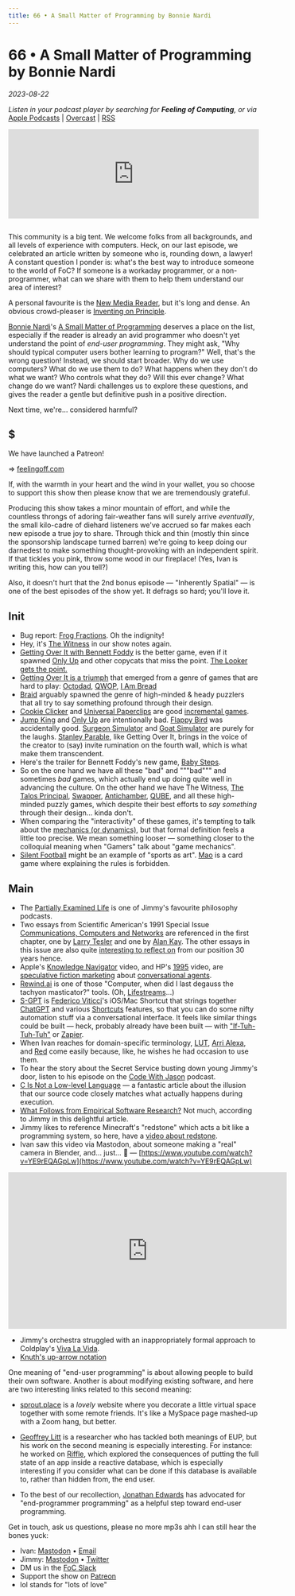 ```yaml
---
title: 66 • A Small Matter of Programming by Bonnie Nardi
---
```


# 66 • A Small Matter of Programming by Bonnie Nardi

_2023-08-22_

_Listen in your podcast player by searching for **Feeling of Computing**, or via_ [Apple Podcasts](https://podcasts.apple.com/podcast/future-of-coding/id1265527976) \| [Overcast](https://overcast.fm/itunes1265527976) \| [RSS](https://omny.fm/shows/feeling-of-computing/playlists/podcast.rss)

<iframe src="https://omny.fm/shows/feeling-of-computing/a-small-matter-of-programming-by-bonnie-nardi/embed" width="100%" height="180" frameborder="0" style="margin-bottom: 1em"></iframe>

This community is a big tent. We welcome folks from all backgrounds, and all levels of experience with computers. Heck, on our last episode, we celebrated an article written by someone who is, rounding down, a lawyer! A constant question I ponder is: what's the best way to introduce someone to the world of FoC? If someone is a workaday programmer, or a non-programmer, what can we share with them to help them understand our area of interest?

A personal favourite is the [New Media Reader](https://mitpress.mit.edu/9780262232272/), but it's long and dense. An obvious crowd-pleaser is [Inventing on Principle](https://www.youtube.com/watch?v=PUv66718DII).

[Bonnie Nardi](https://en.wikipedia.org/wiki/Bonnie_Nardi)'s [A Small Matter of Programming](https://mitpress.mit.edu/9780262292368/a-small-matter-of-programming/) deserves a place on the list, especially if the reader is already an avid programmer who doesn't yet understand the point of _end-user programming_. They might ask, "Why should typical computer users bother learning to program?" Well, that's the wrong question! Instead, we should start broader. Why do we use computers? What do we use them to do? What happens when they don't do what we want? Who controls what they do? Will this ever change? What change do we want? Nardi challenges us to explore these questions, and gives the reader a gentle but definitive push in a positive direction.

Next time, we're… considered harmful?

## $

We have launched a Patreon!

=> [feelingoff.com](https://feelingoff.com)

If, with the warmth in your heart and the wind in your wallet, you so choose to support this show then please know that we are tremendously grateful.

Producing this show takes a minor mountain of effort, and while the countless throngs of adoring fair-weather fans will surely arrive _eventually_, the small kilo-cadre of diehard listeners we've accrued so far makes each new episode a true joy to share. Through thick and thin (mostly thin since the sponsorship landscape turned barren) we're going to keep doing our darnedest to make something thought-provoking with an independent spirit. If that tickles you pink, throw some wood in our fireplace! (Yes, Ivan is writing this, how can you tell?)

Also, it doesn't hurt that the 2nd bonus episode — "Inherently Spatial" — is one of the best episodes of the show yet. It defrags so hard; you'll love it.

## Init

- Bug report: [Frog Fractions](https://store.steampowered.com/app/1194840/Frog_Fractions_Game_of_the_Decade_Edition/). Oh the indignity!
- Hey, it's [The Witness](https://www.youtube.com/watch?v=T9AtV8FIzFI) in our show notes again.
- [Getting Over It with Bennett Foddy](https://en.wikipedia.org/wiki/Getting_Over_It_with_Bennett_Foddy) is the better game, even if it spawned [Only Up](https://www.youtube.com/watch?v=EVHF-vSK3wY) and other copycats that miss the point. [The Looker gets the point.](https://www.youtube.com/watch?v=oWHEmg7f8Lw)
- [Getting Over It is a triumph](https://youtu.be/DYjbCJXxWLg?t=473) that emerged from a genre of games that are hard to play: [Octodad](https://www.youtube.com/watch?v=QbjqsMqJZ6M&t=14s), [QWOP](https://www.youtube.com/watch?v=EmcMG4uxiHk), [I Am Bread](https://youtu.be/RjJjUu0WjFg?t=77)
- [Braid](https://store.steampowered.com/app/26800/Braid/) arguably spawned the genre of high-minded & heady puzzlers that all try to say something profound through their design.
- [Cookie Clicker](https://orteil.dashnet.org/cookieclicker/) and [Universal Paperclips](https://www.decisionproblem.com/paperclips/) are good [incremental games](https://en.wikipedia.org/wiki/Incremental_game).
- [Jump King](https://en.wikipedia.org/wiki/Jump_King) and [Only Up](https://en.wikipedia.org/wiki/Only_Up!) are intentionally bad. [Flappy Bird](https://en.wikipedia.org/wiki/Flappy_Bird) was accidentally good. [Surgeon Simulator](https://store.steampowered.com/app/233720/Surgeon_Simulator/) and [Goat Simulator](https://store.steampowered.com/app/265930/Goat_Simulator/) are purely for the laughs. [Stanley Parable](https://store.steampowered.com/app/1703340/The_Stanley_Parable_Ultra_Deluxe/), like Getting Over It, brings in the voice of the creator to (say) invite rumination on the fourth wall, which is what make them transcendent.
- Here's the trailer for Bennett Foddy's new game, [Baby Steps](https://www.youtube.com/watch?v=XBaOE-FpIBw).
- So on the one hand we have all these "bad" and """bad""" and sometimes _bad_ games, which actually end up doing quite well in advancing the culture. On the other hand we have The Witness, [The Talos Principal](https://store.steampowered.com/app/257510/The_Talos_Principle/), [Swapper](https://store.steampowered.com/app/231160/The_Swapper/), [Antichamber](https://store.steampowered.com/app/219890/Antichamber/), [QUBE](https://store.steampowered.com/app/1564220/QUBE_10th_Anniversary/), and all these high-minded puzzly games, which despite their best efforts to _say something_ through their design… kinda don't.
- When comparing the "interactivity" of these games, it's tempting to talk about the [mechanics (or dynamics)](https://en.wikipedia.org/wiki/MDA_framework), but that formal definition feels a little too precise. We mean something looser — something closer to the colloquial meaning when "Gamers" talk about "game mechanics".
- [Silent Football](https://www.reddit.com/r/silentfootball/comments/rro8r2/the_rules_of_silent_football/) might be an example of "sports as art". [Mao](<https://en.wikipedia.org/wiki/Mao_(card_game)>) is a card game where explaining the rules is forbidden.

## Main

- The [Partially Examined Life](https://partiallyexaminedlife.com) is one of Jimmy's favourite philosophy podcasts.
- Two essays from Scientific American's 1991 Special Issue [Communications, Computers and Networks](https://archive.org/details/communicationsco0000unse_p4x1/page/n3/mode/2up) are referenced in the first chapter, one by [Larry Tesler](https://en.wikipedia.org/wiki/Larry_Tesler) and one by [Alan Kay](https://en.wikipedia.org/wiki/Alan_Kay). The other essays in this issue are also quite [interesting to reflect on](https://feelingofcomputing.slack.com/archives/C5U3SEW6A/p1688074700726099) from our position 30 years hence.
- Apple's [Knowledge Navigator](https://www.youtube.com/watch?v=8mLqJNDWx-8) video, and HP's [1995](https://www.youtube.com/watch?v=pPKX5iuBvZg) video, are [speculative fiction marketing](http://worrydream.com/ABriefRantOnTheFutureOfInteractionDesign/) about [conversational agents](https://en.wikipedia.org/wiki/Dialogue_system).
- [Rewind.ai](https://www.rewind.ai) is one of those "Computer, when did I last degauss the tachyon masticator?" tools. (Oh, [Lifestreams](http://cs-www.cs.yale.edu/homes/freeman/lifestreams.html)…)
- [S-GPT](https://www.macstories.net/ios/introducing-s-gpt-a-shortcut-to-connect-openais-chatgpt-with-native-features-of-apples-operating-systems/) is [Federico Viticci](http://ticci.org)'s iOS/Mac Shortcut that strings together [ChatGPT](https://en.wikipedia.org/wiki/ChatGPT) and various [Shortcuts](<https://en.wikipedia.org/wiki/Shortcuts_(app)>) features, so that you can do some nifty automation stuff via a conversational interface. It feels like similar things could be built — heck, probably already have been built — with ["If-Tuh-Tuh-Tuh"](https://ifttt.com) or [Zapier](https://zapier.com).
- When Ivan reaches for domain-specific terminology, [LUT](https://en.wikipedia.org/wiki/3D_lookup_table), [Arri Alexa](https://en.wikipedia.org/wiki/Arri_Alexa), and [Red](https://en.wikipedia.org/wiki/Red_Digital_Cinema) come easily because, like, he wishes he had occasion to use them.
- To hear the story about the Secret Service busting down young Jimmy's door, listen to his episode on the [Code With Jason](https://www.codewithjason.com/podcast/13032809-186-jimmy-miller/) podcast.
- [C Is Not a Low-level Language](https://queue.acm.org/detail.cfm?id=3212479) — a fantastic article about the illusion that our source code closely matches what actually happens during execution.
- [What Follows from Empirical Software Research?](https://jimmyhmiller.github.io/empirical) Not much, according to Jimmy in this delightful article.
- Jimmy likes to reference Minecraft's "redstone" which acts a bit like a programming system, so here, have a [video about redstone](https://www.youtube.com/watch?v=ooL9nVQA6qU).
- Ivan saw this video via Mastodon, about someone making a "real" camera in Blender, and… just… 🤯 — [https://www.youtube.com/watch?v=YE9rEQAGpLw](https://www.youtube.com/watch?v=YE9rEQAGpLw)

<iframe width="560" height="315" src="https://www.youtube-nocookie.com/embed/YE9rEQAGpLw" frameborder="0" allow="autoplay; encrypted-media; picture-in-picture" allowfullscreen></iframe>

- Jimmy's orchestra struggled with an inappropriately formal approach to Coldplay's [Viva La Vida](https://www.youtube.com/watch?v=dvgZkm1xWPE).
- [Knuth's up-arrow notation](https://en.wikipedia.org/wiki/Knuth%27s_up-arrow_notation)

One meaning of "end-user programming" is about allowing people to build their own software. Another is about modifying existing software, and here are two interesting links related to this second meaning:

- [sprout.place](https://sprout.place) is a _lovely_ website where you decorate a little virtual space together with some remote friends. It's like a MySpace page mashed-up with a Zoom hang, but better.
- [Geoffrey Litt](https://www.geoffreylitt.com) is a researcher who has tackled both meanings of EUP, but his work on the second meaning is especially interesting. For instance: he worked on [Riffle](https://riffle.systems/essays/prelude/), which explored the consequences of putting the full state of an app inside a reactive database, which is especially interesting if you consider what can be done if this database is available to, rather than hidden from, the end user.

- To the best of our recollection, [Jonathan Edwards](https://www.subtext-lang.org/AboutMe.htm) has advocated for "end-programmer programming" as a helpful step toward end-user programming.

Get in touch, ask us questions, please no more mp3s ahh I can still hear the bones yuck:

- Ivan: [Mastodon](https://mastodon.social/@spiralganglion) • [Email](mailto:hello@feelingof.com?subject=Question%20from%20an%20FoC%20Listener)
- Jimmy: [Mastodon](https://hachyderm.io/@jimmyhmiller) • [Twitter](https://twitter.com/jimmyhmiller)
- DM us in the [FoC Slack](/community)
- Support the show on [Patreon](http://feelingoff.com)
- lol stands for "lots of love"
